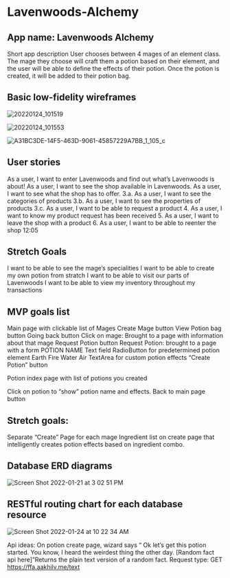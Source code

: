 # Lavenwoods-Alchemy

## App name: Lavenwoods Alchemy
Short app description
User chooses between 4 mages of an element class.  The mage they choose will craft them a potion based on their element, and the user will be able to define the effects of their potion. Once the potion is created, it will be added to their potion bag.


## Basic low-fidelity wireframes

![20220124_101519](https://user-images.githubusercontent.com/95322104/150819360-daf3cc97-42ed-4b6f-8718-9dc54c964d52.jpg)


![20220124_101553](https://user-images.githubusercontent.com/95322104/150820116-5a7d5186-eb85-4d5a-b425-325798373d4f.jpg)


![A31BC3DE-14F5-463D-9061-45857229A7BB_1_105_c](https://user-images.githubusercontent.com/95322104/150820354-191d1557-60c9-450c-b09d-821e986a1615.jpeg)






## User stories
As a user, I want to enter Lavenwoods and find out what’s Lavenwoods is about!
As a user, I want to see the shop available in Lavenwoods.
As a user, I want to see what the shop has to offer.
  3.a. As a user, I want to see the categories of products
  3.b. As a user, I want to see the properties of products
  3.c. As a user, I want to be able to request a product
4. As a user, I want to know my product request has been received
5. As a user, I want to leave the shop with a product
6. As a user, I want to be able to reenter the shop
12:05


## Stretch Goals
I want to be able to see the mage’s specialities
I want to be able to create my own potion from stratch
I want to be able to visit our parts of Lavenwoods
I want to be able to view my inventory throughout my transactions


## MVP goals list
Main page with clickable list of Mages
Create Mage button
View Potion bag button
Going back button
Click on mage: Brought to a page with information about that mage
Request Potion button
Request Potion: brought to a page with a form
POTION NAME
Text field
RadioButton for predetermined potion element
Earth
Fire
Water
Air
TextArea for custom potion effects
“Create Potion” button

Potion index page with list of potions you created

Click on potion to “show” potion name and effects.
Back to main page button


## Stretch goals:


Separate “Create” Page for each mage
Ingredient list on create page that intelligently creates potion effects based on ingredient combo.



## Database ERD diagrams


![Screen Shot 2022-01-21 at 3 02 51 PM](https://user-images.githubusercontent.com/95322104/150820966-1bc46ed4-943b-4981-a690-503f631a09f6.png)













## RESTful routing chart for each database resource

![Screen Shot 2022-01-24 at 10 22 34 AM](https://user-images.githubusercontent.com/95322104/150822426-94e23d33-615e-4986-b2de-151aa9c08cde.png)



Api ideas: On potion create page, wizard says “ Ok let’s get this potion started.  You know, I heard the weirdest thing the other day.  [Random fact api here]”Returns the plain text version of a random fact.
Request type:
GET https://ffa.aakhilv.me/text
